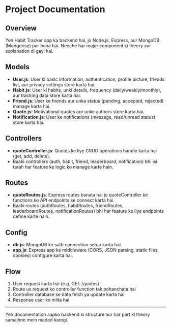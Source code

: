 # Project Documentation

## Overview
Yeh Habit Tracker app ka backend hai, jo Node.js, Express, aur MongoDB (Mongoose) par bana hai. Neeche har major component ki theory aur explanation di gayi hai.

## Models
- **User.js**: User ki basic information, authentication, profile picture, friends list, aur privacy settings store karta hai.
- **Habit.js**: User ki habits, unki details, frequency (daily/weekly/monthly), aur tracking data store karta hai.
- **Friend.js**: User ke friends aur unka status (pending, accepted, rejected) manage karta hai.
- **Quote.js**: Motivational quotes aur unke authors store karta hai.
- **Notification.js**: User ke notifications (message, read/unread status) store karta hai.

## Controllers
- **quoteController.js**: Quotes ke liye CRUD operations handle karta hai (get, add, delete).
- Baaki controllers (auth, habit, friend, leaderboard, notification) bhi isi tarah har feature ke logic ko manage karte hain.

## Routes
- **quoteRoutes.js**: Express routes banata hai jo quoteController ke functions ko API endpoints se connect karta hai.
- Baaki routes (authRoutes, habitRoutes, friendRoutes, leaderboardRoutes, notificationRoutes) bhi har feature ke liye endpoints define karte hain.

## Config
- **db.js**: MongoDB ke sath connection setup karta hai.
- **app.js**: Express app ke middleware (CORS, JSON parsing, static files, cookies) configure karta hai.

## Flow
1. User request karta hai (e.g. GET /quotes)
2. Route us request ko controller function tak pohanchata hai
3. Controller database se data fetch ya update karta hai
4. Response user ko milta hai

---
Yeh documentation aapko backend ki structure aur har part ki theory samajhne mein madad karegi.